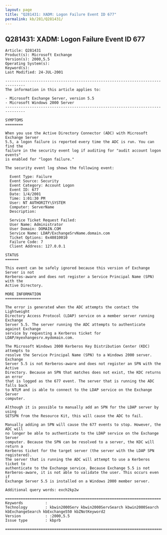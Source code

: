 ```yaml
---
layout: page
title: "Q281431: XADM: Logon Failure Event ID 677"
permalink: kb/281/Q281431/
---
```


## Q281431: XADM: Logon Failure Event ID 677

	Article: Q281431
	Product(s): Microsoft Exchange
	Version(s): 2000,5.5
	Operating System(s): 
	Keyword(s): 
	Last Modified: 24-JUL-2001
	
	-------------------------------------------------------------------------------
	The information in this article applies to:
	
	- Microsoft Exchange Server, version 5.5 
	- Microsoft Windows 2000 Server 
	-------------------------------------------------------------------------------
	
	SYMPTOMS
	========
	
	When you use the Active Directory Connector (ADC) with Microsoft Exchange Server
	5.5, a logon failure is reported every time the ADC is run. You can find the
	failure in the security event log if auditing for "audit account logon events"
	is enabled for "logon failure."
	
	The security event log shows the following event:
	
	  Event Type: Failure
	  Event Source: Security
	  Event Category: Account Logon
	  Event ID: 677
	  Date: 1/4/2001
	  Time: 1:01:30 PM
	  User: NT AUTHORITY\SYSTEM
	  Computer: ServerName
	  Description:
	
	  Service Ticket Request Failed:
	  User Name: Administrator
	  User Domain: DOMAIN.COM
	  Service Name: LDAP/ExchangeSrvName.domain.com
	  Ticket Options: 0x40810010
	  Failure Code: 7
	  Client Address: 127.0.0.1
	
	STATUS
	======
	
	This event can be safely ignored because this version of Exchange Server is not
	Kerberos-aware and does not register a Service Principal Name (SPN) with the
	Active Directory.
	
	MORE INFORMATION
	================
	
	The error is generated when the ADC attempts the contact the Lightweight
	Directory Access Protocol (LDAP) service on a member server running Exchange
	Server 5.5. The server running the ADC attempts to authenticate against Exchange
	service by requesting a Kerberos ticket for LDAP/myexhangesrv.mydomain.com.
	
	The Microsoft Windows 2000 Kerberos Key Distribution Center (KDC) attempts to
	resolve the Service Principal Name (SPN) to a Windows 2000 server. Exchange
	Server 5.5 is not Kerberos-aware and does not register an SPN with the Active
	Directory. Because an SPN that matches does not exist, the KDC returns an error
	that is logged as the 677 event. The server that is running the ADC falls back
	to NTLM and is able to connect to the LDAP service on the Exchange Server
	computer.
	
	Although it is possible to manually add an SPN for the LDAP server by using
	SETSPN from the Resource Kit, this will cause the ADC to fail.
	
	Manually adding an SPN will cause the 677 events to stop. However, the ADC will
	no longer be able to authenticate to the LDAP service on the Exchange Server
	computer. Because the SPN can be resolved to a server, the KDC will return a
	Kerberos ticket for the target server (the server with the LDAP SPN registered).
	The server that is running the ADC will attempt to use a Kerberos ticket to
	authenticate to the Exchange service. Because Exchange 5.5 is not
	Kerberos-aware, it is not able to validate the user. This occurs even if
	Exchange Server 5.5 is installed on a Windows 2000 member server.
	
	Additional query words: exch2kp2w
	
	======================================================================
	Keywords          :  
	Technology        : kbwin2000Serv kbwin2000ServSearch kbwin2000Search kbExchangeSearch kbExchange550 kbZNotKeyword2
	Version           : :2000,5.5
	Issue type        : kbprb
	
	=============================================================================
	
